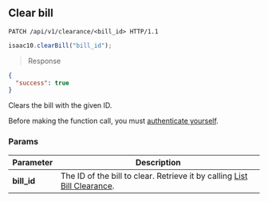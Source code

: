 ## Clear bill

```http
PATCH /api/v1/clearance/<bill_id> HTTP/1.1
```

```javascript
isaac10.clearBill("bill_id");
```

> Response

```json
{
  "success": true
}
```

Clears the bill with the given ID.

<aside class="success">
Before making the function call, you must <a href="#merchant-authentication">authenticate yourself</a>.
</aside>

### Params

Parameter | Description
----------|------------
**bill_id** | The ID of the bill to clear. Retrieve it by calling [List Bill Clearance](#list-bill-clearance).
